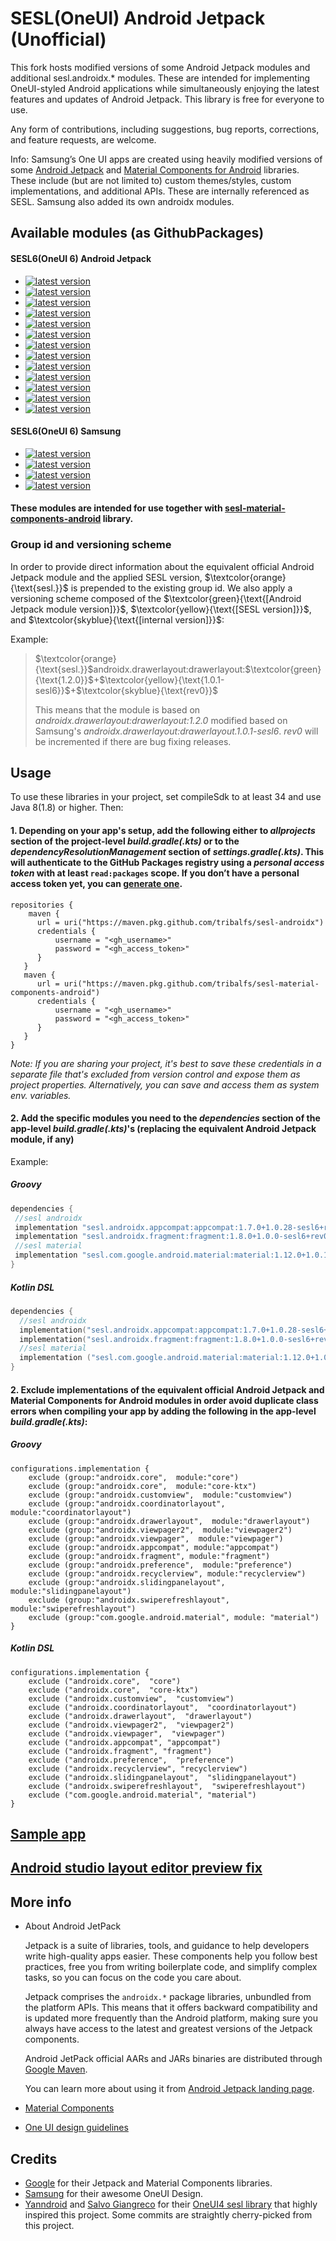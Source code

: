 # SESL(OneUI) Android Jetpack (Unofficial)

This fork hosts modified versions of some Android Jetpack modules and additional sesl.androidx.* modules. These are intended for implementing OneUI-styled Android applications while simultaneously enjoying the latest features and updates of Android Jetpack. This library is free for everyone to use.

Any form of contributions, including suggestions, bug reports, corrections, and feature requests, are welcome.

Info: Samsung’s One UI apps are created using heavily modified versions of some [Android Jetpack](https://github.com/androidx/androidx) and [Material Components for Android](https://github.com/material-components/material-components-android) libraries. These include (but are not limited to) custom themes/styles, custom implementations, and additional APIs. These are internally referenced as SESL. Samsung also added its own androidx modules.


## Available modules (as GithubPackages)
#### SESL6(OneUI 6) Android Jetpack
- [![latest version](https://img.shields.io/badge/sesl.androidx.core:core-1.13.1%2B1.0.11--sesl6%2Brev0-blue?logo=GitHub)](https://github.com/tribalfs/sesl-androidx/packages/2110024)
- [![latest version](https://img.shields.io/badge/sesl.androidx.core:core--ktx-1.13.1%2B1.0.0--sesl6%2Brev0-blue?logo=GitHub)](https://github.com/tribalfs/sesl-androidx/packages/2110025)
- [![latest version](https://img.shields.io/badge/sesl.androidx.customview:customview-1.2.0--alpha02%2B1.0.1--sesl6%2Brev0-blue?logo=GitHub)](https://github.com/tribalfs/sesl-androidx/packages/2110026)
- [![latest version](https://img.shields.io/badge/sesl.androidx.drawerlayout:drawerlayout-1.2.0%2B1.0.1--sesl6%2Brev0-blue?logo=GitHub)](https://github.com/tribalfs/sesl-androidx/packages/2110027)
- [![latest version](https://img.shields.io/badge/sesl.androidx.viewpager:viewpager-1.1.0--alpha01%2B1.0.0--sesl6%2Brev0-blue?logo=GitHub)](https://github.com/tribalfs/sesl-androidx/packages/2110037)
- [![latest version](https://img.shields.io/badge/sesl.androidx.swiperefreshlayout:swiperefreshlayout-1.2.0--alpha01%2B1.0.0--sesl6%2Brev0-blue?logo=GitHub)](https://github.com/tribalfs/sesl-androidx/packages/2110035)
- [![latest version](https://img.shields.io/badge/sesl.androidx.coordinatorlayout:coordinatorlayout-1.3.0--alpha02%2B1.0.0--sesl6%2Brev0-blue?logo=GitHub)](https://github.com/tribalfs/sesl-androidx/packages/2110023)
- [![latest version](https://img.shields.io/badge/sesl.androidx.fragment:fragment-1.8.2%2B1.0.0--sesl6%2Brev2-blue?logo=GitHub)](https://github.com/tribalfs/sesl-androidx/packages/2110028)
- [![latest version](https://img.shields.io/badge/sesl.androidx.recyclerview:recyclerview-1.4.0--beta01%2B1.0.21--sesl6%2Brev2-blue?logo=GitHub)](https://github.com/tribalfs/sesl-androidx/packages/2110033)
- [![latest version](https://img.shields.io/badge/sesl.androidx.appcompat:appcompat-1.7.0%2B1.0.34--sesl6%2Brev2-blue?logo=GitHub)](https://github.com/tribalfs/sesl-androidx/packages/2110021)
- [![latest version](https://img.shields.io/badge/sesl.androidx.viewpager2:viewpager2-1.1.0%2B1.0.0--sesl6%2Brev0-blue?logo=GitHub)](https://github.com/tribalfs/sesl-androidx/packages/2110041)
- [![latest version](https://img.shields.io/badge/sesl.androidx.slidingpanelayout:slidingpanelayout-1.2.0%2B1.0.2--sesl6%2Brev2-blue?logo=GitHub)](https://github.com/tribalfs/sesl-androidx/packages/2110034)
- [![latest version](https://img.shields.io/badge/sesl.androidx.preference:preference-1.2.1%2B1.0.4--sesl6%2Brev1-blue?logo=GitHub)](https://github.com/tribalfs/sesl-androidx/packages/2110032)
#### SESL6(OneUI 6) Samsung
- [![latest version](https://img.shields.io/badge/sesl.androidx.indexscroll:indexscroll-1.0.3%2B1.0.3--sesl6%2Brev2-blue?logo=GitHub)](https://github.com/tribalfs/sesl-androidx/packages/2110029)
- [![latest version](https://img.shields.io/badge/sesl.androidx.picker:picker--basic-1.0.17%2B1.0.17--sesl6%2Brev1-blue?logo=GitHub)](https://github.com/tribalfs/sesl-androidx/packages/2110030)
- [![latest version](https://img.shields.io/badge/sesl.androidx.picker:picker--color-1.0.6%2B1.0.6--sesl6%2Brev2-blue?logo=GitHub)](https://github.com/tribalfs/sesl-androidx/packages/2110031)
- [![latest version](https://img.shields.io/badge/sesl.androidx.apppickerview:apppickerview-1.0.1%2B1.0.1--sesl6%2Brev2-blue?logo=GitHub)](https://github.com/tribalfs/sesl-androidx/packages/2110022)


#### These modules are intended for use together with [sesl-material-components-android](https://github.com/tribalfs/sesl-material-components-android?tab=readme-ov-file#sesloneui-material-components-for-android-unofficial) library.

### Group id and versioning scheme
In order to provide direct information about the equivalent official Android Jetpack module and the applied SESL version, $`\textcolor{orange}{\text{sesl.}}`$ is prepended to the existing group id. 
We also apply a versioning scheme composed of the $`\textcolor{green}{\text{[Android Jetpack module version]}}`$, $`\textcolor{yellow}{\text{[SESL version]}}`$, and $`\textcolor{skyblue}{\text{[internal version]}}`$:

Example:

> $`\textcolor{orange}{\text{sesl.}}`$androidx.drawerlayout:drawerlayout:$`\textcolor{green}{\text{1.2.0}}`$+$`\textcolor{yellow}{\text{1.0.1-sesl6}}`$+$`\textcolor{skyblue}{\text{rev0}}`$
>
> This means that the module is based on _androidx.drawerlayout:drawerlayout:1.2.0_ modified based on Samsung's _androidx.drawerlayout:drawerlayout.1.0.1-sesl6_. _rev0_ will be incremented if there are bug fixing releases.


## Usage
To use these libraries in your project, set compileSdk to at least 34 and use Java 8(1.8) or higher. Then:
#### 1. Depending on your app's setup, add the following either to _allprojects_ section of the project-level _build.gradle(.kts)_ or to the _dependencyResolutionManagement_ section of _settings.gradle(.kts)_. This will authenticate to the GitHub Packages registry using a _personal access token_ with at least `read:packages` scope. If you don’t have a personal access token yet, you can [generate one](https://github.com/settings/tokens/new).
```
repositories {
    maven {
      url = uri("https://maven.pkg.github.com/tribalfs/sesl-androidx")
      credentials {
          username = "<gh_username>"
          password = "<gh_access_token>"
      }
   } 
   maven {
      url = uri("https://maven.pkg.github.com/tribalfs/sesl-material-components-android")
      credentials {
          username = "<gh_username>"
          password = "<gh_access_token>"
      }
   } 
}
``` 
_Note: If you are sharing your project, it's best to save these credentials in a separate file that's excluded from version control and expose them as project properties. Alternatively, you can save and access them as system env. variables._

#### 2. Add the specific modules you need to the _dependencies_ section of the app-level _build.gradle(.kts)_'s (replacing the equivalent Android Jetpack module, if any)

Example:
##### Groovy
 ```groovy
dependencies {
  //sesl androidx
  implementation "sesl.androidx.appcompat:appcompat:1.7.0+1.0.28-sesl6+rev0"
  implementation "sesl.androidx.fragment:fragment:1.8.0+1.0.0-sesl6+rev0"
  //sesl material
  implementation "sesl.com.google.android.material:material:1.12.0+1.0.18-sesl6+rev0"
}
```

##### Kotlin DSL
```kotlin
dependencies {
  //sesl androidx
  implementation("sesl.androidx.appcompat:appcompat:1.7.0+1.0.28-sesl6+rev0")
  implementation("sesl.androidx.fragment:fragment:1.8.0+1.0.0-sesl6+rev0")
  //sesl material
  implementation ("sesl.com.google.android.material:material:1.12.0+1.0.18-sesl6+rev0")
}
```

#### 2. Exclude implementations of the equivalent official Android Jetpack and Material Components for Android modules in order avoid duplicate class errors when compiling your app by adding the following in the app-level _build.gradle(.kts)_:
##### Groovy
```
configurations.implementation {
    exclude (group:"androidx.core",  module:"core")
    exclude (group:"androidx.core",  module:"core-ktx")
    exclude (group:"androidx.customview",  module:"customview")
    exclude (group:"androidx.coordinatorlayout",  module:"coordinatorlayout")
    exclude (group:"androidx.drawerlayout",  module:"drawerlayout")
    exclude (group:"androidx.viewpager2",  module:"viewpager2")
    exclude (group:"androidx.viewpager",  module:"viewpager")
    exclude (group:"androidx.appcompat", module:"appcompat")
    exclude (group:"androidx.fragment", module:"fragment")
    exclude (group:"androidx.preference",  module:"preference")
    exclude (group:"androidx.recyclerview", module:"recyclerview")
    exclude (group:"androidx.slidingpanelayout",  module:"slidingpanelayout")
    exclude (group:"androidx.swiperefreshlayout",  module:"swiperefreshlayout")
    exclude (group:"com.google.android.material", module: "material")
}
```
##### Kotlin DSL
```
configurations.implementation {
    exclude ("androidx.core",  "core")
    exclude ("androidx.core",  "core-ktx")
    exclude ("androidx.customview",  "customview")
    exclude ("androidx.coordinatorlayout",  "coordinatorlayout")
    exclude ("androidx.drawerlayout",  "drawerlayout")
    exclude ("androidx.viewpager2",  "viewpager2")
    exclude ("androidx.viewpager",  "viewpager")
    exclude ("androidx.appcompat", "appcompat")
    exclude ("androidx.fragment", "fragment")
    exclude ("androidx.preference",  "preference")
    exclude ("androidx.recyclerview", "recyclerview")
    exclude ("androidx.slidingpanelayout",  "slidingpanelayout")
    exclude ("androidx.swiperefreshlayout",  "swiperefreshlayout")
    exclude ("com.google.android.material", "material")
}
```

## [Sample app](https://github.com/tribalfs/oneui-design-sampleapp#one-ui-sample-app-using-sesl6-modules)

## [Android studio layout editor preview fix](https://github.com/tribalfs/android-studio-sec-fonts#android-studio-sec-fonts)


## More info
- About Android JetPack

  Jetpack is a suite of libraries, tools, and guidance to help developers write high-quality apps easier. These components help you follow best practices, free you from writing boilerplate code, and simplify complex tasks, so you can focus on the code you care about.

  Jetpack comprises the `androidx.*` package libraries, unbundled from the platform APIs. This means that it offers backward compatibility and is updated more frequently than the Android platform, making sure you always have access to the latest and greatest versions of the Jetpack components.

  Android JetPack official AARs and JARs binaries are distributed through [Google Maven](https://maven.google.com).

  You can learn more about using it from [Android Jetpack landing page](https://developer.android.com/jetpack).
- [Material Components](https://material.io/components?platform=android)
- [One UI design guidelines](https://developer.samsung.com/one-ui/index.html)

## Credits
- [Google](https://developer.android.com/jetpack) for their Jetpack and Material Components libraries.
- [Samsung](https://www.samsung.com/) for their awesome OneUI Design.
- [Yanndroid](https://github.com/Yanndroid) and [Salvo Giangreco](https://github.com/salvogiangri) for their [OneUI4 sesl library](https://github.com/OneUIProject/oneui-core) that highly inspired this project. Some commits are straightly cherry-picked from this project.

